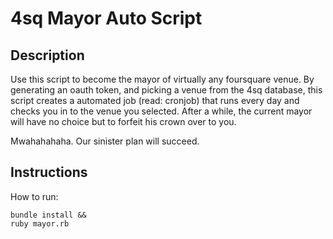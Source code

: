 # 4sq Mayor Auto Script

## Description
Use this script to become the mayor of virtually any foursquare venue. By generating an oauth token, and picking a venue from the 4sq database, this script creates a automated job (read: cronjob) that runs every day and checks you in to the venue you selected. After a while, the current mayor will have no choice but to forfeit his crown over to you.

Mwahahahaha. Our sinister plan will succeed.


## Instructions
How to run:
```
bundle install && 
ruby mayor.rb
```